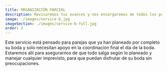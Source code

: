 ```yaml
---
title: ORGANIZACIÓN PARCIAL
description: Revisaremos tus avances y nos encargaremos de todos los pendientes
image: ./images/service-b.jpg
imageSection: ./images/service-b-full.jpg
order: 2
---
```


Este servicio está pensado para parejas que ya han planeado por completo su boda y solo necesitan apoyo en la coordinación final el día de la boda. Estaremos allí para asegurarnos de que todo salga según lo planeado y manejar cualquier imprevisto, para que puedan disfrutar de su boda sin preocupaciones. 